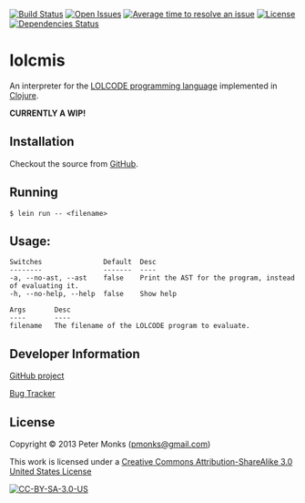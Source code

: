 [![Build Status](https://travis-ci.com/pmonks/clj-lolcode.svg?branch=master)](https://travis-ci.com/pmonks/clj-lolcode)
[![Open Issues](https://img.shields.io/github/issues/pmonks/clj-lolcode.svg)](https://github.com/pmonks/clj-lolcode/issues)
[![Average time to resolve an issue](http://isitmaintained.com/badge/resolution/pmonks/clj-lolcode.svg)](http://isitmaintained.com/project/pmonks/clj-lolcode "Average time to resolve an issue")
[![License](https://img.shields.io/github/license/pmonks/clj-lolcode.svg)](https://github.com/pmonks/clj-lolcode/blob/master/LICENSE)
[![Dependencies Status](https://versions.deps.co/pmonks/clj-lolcode/status.svg)](https://versions.deps.co/pmonks/clj-lolcode)

# lolcmis

An interpreter for the [LOLCODE programming language](https://lolcode.org/) implemented in [Clojure](https://clojure.org/).

**CURRENTLY A WIP!**

## Installation

Checkout the source from [GitHub](https://github.com/pmonks/clj-lolcode).

## Running

    $ lein run -- <filename>

## Usage:

    Switches               Default  Desc
    --------               -------  ----
    -a, --no-ast, --ast    false    Print the AST for the program, instead of evaluating it.
    -h, --no-help, --help  false    Show help

    Args       Desc
    ----       ----
    filename   The filename of the LOLCODE program to evaluate.


## Developer Information

[GitHub project](https://github.com/pmonks/clj-lolcode)

[Bug Tracker](https://github.com/pmonks/clj-lolcode/issues)

## License

Copyright © 2013 Peter Monks (pmonks@gmail.com)

This work is licensed under a [Creative Commons Attribution-ShareAlike 3.0 United States License](http://creativecommons.org/licenses/by-sa/3.0/us/)

[![CC-BY-SA-3.0-US](https://i.creativecommons.org/l/by-sa/3.0/us/88x31.png)](http://creativecommons.org/licenses/by-sa/3.0/us/)